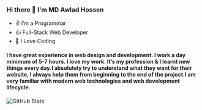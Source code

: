### Hi there 👋 I'm MD Awlad Hossen



- ✌ I’m a Programmar
- 👍 Full-Stack Web Developer
- 👏 I Love Coding

#### I have great experience in web design and development. I work a day minimum of 5-7 hours. I love my work. It’s my profession & I learnt new things every day.I absolutely try to understand what they want for their website, I always help them from beginning to the end of the project.I am very familiar with modern web technologies and web development lifecycle.



![GitHub Stats](https://github-readme-stats.vercel.api?username=mdmitho&theme=radical)
